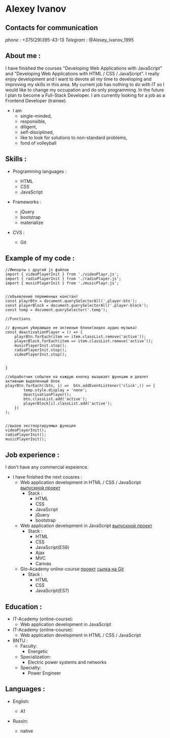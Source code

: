 # Alexey Ivanov

## Contacts for communication

_phone_ : +375(29)395-43-13
_Telegram_ : @Alexey_ivanov_1995

## About me :

I have finished the courses "Developing Web Applications with JavaScript" and "Developing Web Applications with HTML / CSS / JavaScript". I really enjoy development and I want to devote all my time to developing and improving my skills in this area. My current job has nothing to do with IT so I would like to change my occupation and do only programming. In the future I plan to become a Full-Stack Developer. I am currently looking for a job as a Frontend Developer (trainee).

- I am
  - single-minded,
  - responsible,
  - diligent,
  - self-disciplined,
  - like to look for solutions to non-standard problems,
  - fond of volleyball

## Skills :

- Programming languages :

  - HTML
  - CSS
  - JavaScript

- Frameworks :

  - jQuery
  - bootstrap
  - materialize

- CVS :
  - Git

## Example of my code :

```
//Импорты с другий js файлов
import { videoPlayerInit } from './videoPlayr.js';
import { radioPlayerInit } from './radioPlayer.js';
import { musicPlayerInit } from './musicPlayr.js';


//объявление переменных констант
const playrBtn = document.querySelectorAll('.player-btn');
const playerBlock = document.querySelectorAll('.player-block');
const temp = document.querySelector('.temp');

//Functions

// функция убирающая не активные блоки(видео аудио музыка)
const deactivationPlayer = () => {
    playrBtn.forEach(item => item.classList.remove('active'));
    playerBlock.forEach(item => item.classList.remove('active'));
    musicPlayerInit.stop();
    radioPlayerInit.stop();
    videoPlayerInit.stop();


}

//обработчик события на каждую кнопку вызывает функцию и деалет активным выделенный блок
playrBtn.forEach((btn, i) =>  btn.addEventListener('click',() => {
        temp.style.display = 'none';
        deactivationPlayer();
        btn.classList.add('active');
        playerBlock[i].classList.add('active');
    })
);


//вызов экстпортируемых функция
videoPlayerInit();
radioPlayerInit();
musicPlayerInit();
```

## Job experience :

I don't have any commercial expeience.

- I have finished the next cousres :
  - Web application development in HTML / CSS / JavaScript [выпускной проект](http://fe.it-academy.by/Sites/0031009/proekt/home/index.html)
    - Stack :
      - HTML
      - CSS
      - JavaScript
      - jQuery
      - bootstrap
  - Web application development in JavaScript [выпускной проект](http://fe.it-academy.by/Sites/0031009/proektJS/index.html)
    - Stack :
      - HTML
      - CSS
      - JavaScript(ES6)
      - Ajax
      - MVC
      - Canvas
  - Glo-Academy online-course [проект](http://fe.it-academy.by/Sites/0030999/Portfolio/index.html) [сылка на Git](https://github.com/skibyks/-Tunes_project)
    - Stack :
      - HTML
      - CSS
      - JavaScript(ES7)

## Education :

- IT-Academy (online-course):
  - Web application development in JavaScript
- IT-Academy (online-course):
  - Web application development in HTML / CSS / JavaScript
- BNTU :
  - Faculty:
    - Energetic
  - Specialization:
    - Electric power systems and networks
  - Specialty:
    - Power Engineer

## Languages :

- English:

  - A1

- Russin:
  - native

